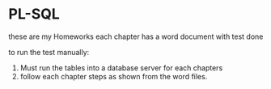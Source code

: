 # PL-SQL
these are my Homeworks 
each chapter has a word document with test done

to run the test manually:
1. Must run the tables into a database server for each chapters
2. follow each chapter steps as shown from the word files.
